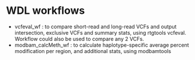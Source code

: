 # WDL workflows

* vcfeval_wf : to compare short-read and long-read VCFs and output intersection, exclusive VCFs and summary stats, using rtgtools vcfeval. Workflow could also be used to compare any 2 VCFs.
* modbam_calcMeth_wf : to calculate haplotype-specific average percent modification per region, and additional stats, using modbamtools